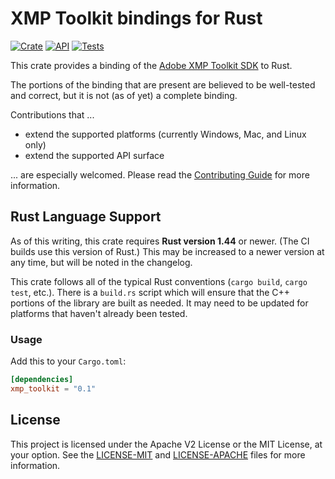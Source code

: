 # XMP Toolkit bindings for Rust

[![Crate](https://img.shields.io/crates/v/xmp_toolkit.svg)](https://crates.io/crates/xmp_toolkit)
[![API](https://docs.rs/xmp_toolkit/badge.svg)](https://docs.rs/xmp_toolkit)
[![Tests](https://github.com/adobe/xmp-toolkit-rs/workflows/Tests/badge.svg)](https://github.com/adobe/xmp-toolkit-rs/actions?query=workflow%3ATests)

This crate provides a binding of the [Adobe XMP Toolkit SDK](https://github.com/adobe/XMP-Toolkit-SDK/) to Rust.

The portions of the binding that are present are believed to be well-tested and correct, but it is not (as of yet) a complete binding.

Contributions that ...

* extend the supported platforms (currently Windows, Mac, and Linux only)
* extend the supported API surface

... are especially welcomed. Please read the [Contributing Guide](./CONTRIBUTING.md) for more information.

## Rust Language Support

As of this writing, this crate requires **Rust version 1.44** or newer. (The CI builds use this version of Rust.) This may be increased to a newer version at any time, but will be noted in the changelog.

This crate follows all of the typical Rust conventions (`cargo build`, `cargo test`, etc.). There is a `build.rs` script which will ensure that the C++ portions of the library are built as needed. It may need to be updated for platforms that haven't already been tested.

### Usage

Add this to your `Cargo.toml`:

```toml
[dependencies]
xmp_toolkit = "0.1"
```

## License

This project is licensed under the Apache V2 License or the MIT License, at your option. See the [LICENSE-MIT](./LICENSE-MIT) and [LICENSE-APACHE](./LICENSE-APACHE) files for more information.
